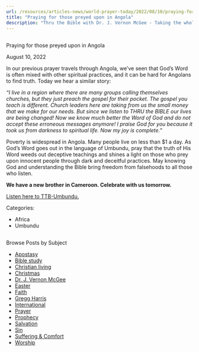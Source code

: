 ```yaml
---
url: /resources/articles-news/world-prayer-today/2022/08/10/praying-for-those-preyed-upon-in-angola
title: "Praying for those preyed upon in Angola"
description: "Thru the Bible with Dr. J. Vernon McGee - Taking the whole Word to the whole world"
---
```







## 
 Praying for those preyed upon in Angola


August 10, 2022
![]()




In our previous prayer travels through Angola, we’ve seen that God’s Word is often mixed with other spiritual practices, and it can be hard for Angolans to find truth. Today we hear a similar story:

*“I live in a region where there are many groups calling themselves churches, but they just preach the gospel for their pocket. The gospel you teach is different. Church leaders here are taking from us the small money that we make for our needs. But since we listen to THRU the BIBLE our lives are being changed! Now we know much better the Word of God and do not accept these erroneous messages anymore! I praise God for you because it took us from darkness to spiritual life. Now my joy is complete.”*

Poverty is widespread in Angola. Many people live on less than $1 a day. As God’s Word goes out in the language of Umbundu, pray that the truth of His Word weeds out deceptive teachings and shines a light on those who prey upon innocent people through dark and deceitful practices. May knowing God and understanding the Bible bring freedom from falsehoods to all those who listen.

**We have a new brother in Cameroon. Celebrate with us tomorrow.**

[Listen here to TTB-Umbundu.](https://ttb.twr.org/home/day,0421/language,UMB)



Categories: 


* Africa
* Umbundu









## 
 Browse Posts by Subject


* [Apostasy](/resources/articles-news/-in-tags/tags/Apostasy)
* [Bible study](/resources/articles-news/-in-tags/tags/Bible-study)
* [Christian living](/resources/articles-news/-in-tags/tags/Christian-living)
* [Christmas](/resources/articles-news/-in-tags/tags/Christmas)
* [Dr. J. Vernon McGee](/resources/articles-news/-in-tags/tags/Dr-J-Vernon-McGee)
* [Easter](/resources/articles-news/-in-tags/tags/easter)
* [Faith](/resources/articles-news/-in-tags/tags/Faith)
* [Gregg Harris](/resources/articles-news/-in-tags/tags/Gregg-Harris)
* [International](/resources/articles-news/-in-tags/tags/International)
* [Prayer](/resources/articles-news/-in-tags/tags/prayer)
* [Prophecy](/resources/articles-news/-in-tags/tags/Prophecy)
* [Salvation](/resources/articles-news/-in-tags/tags/Salvation)
* [Sin](/resources/articles-news/-in-tags/tags/sin)
* [Suffering & Comfort](/resources/articles-news/-in-tags/tags/Suffering-Comfort)
* [Worship](/resources/articles-news/-in-tags/tags/worship)






